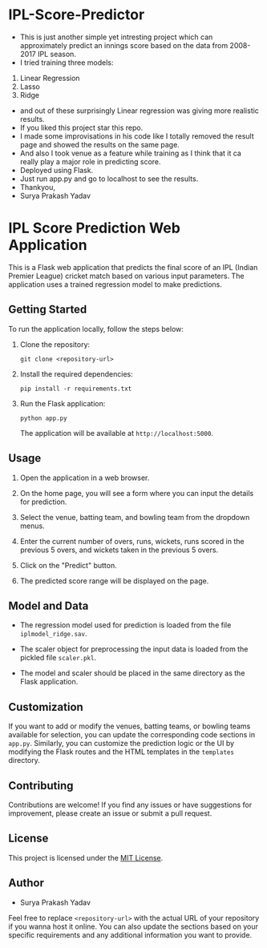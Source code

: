 # IPL-Score-Predictor

- This is just another simple yet intresting project which can approximately predict an innings score based on the data from 2008-2017 IPL season.  
- I tried training three models:  
 1. Linear Regression  
 2. Lasso  
 3. Ridge  
- and out of these surprisingly Linear regression was giving more realistic results.  
- If you liked this project star this repo.  
- I made some improvisations in his code like I totally removed the result page and showed the results on the same page.  
- And also I took venue as a feature while training as I think that it ca really play a major role in predicting score.  
- Deployed using Flask.  
- Just run  app.py and go to localhost to see the results.  
- Thankyou,
- Surya Prakash Yadav


# IPL Score Prediction Web Application

This is a Flask web application that predicts the final score of an IPL (Indian Premier League) cricket match based on various input parameters. The application uses a trained regression model to make predictions.

## Getting Started

To run the application locally, follow the steps below:

1. Clone the repository:

   ```shell
   git clone <repository-url>
   ```

2. Install the required dependencies:

   ```shell
   pip install -r requirements.txt
   ```

3. Run the Flask application:

   ```shell
   python app.py
   ```

   The application will be available at `http://localhost:5000`.

## Usage

1. Open the application in a web browser.

2. On the home page, you will see a form where you can input the details for prediction.

3. Select the venue, batting team, and bowling team from the dropdown menus.

4. Enter the current number of overs, runs, wickets, runs scored in the previous 5 overs, and wickets taken in the previous 5 overs.

5. Click on the "Predict" button.

6. The predicted score range will be displayed on the page.

## Model and Data

- The regression model used for prediction is loaded from the file `iplmodel_ridge.sav`.

- The scaler object for preprocessing the input data is loaded from the pickled file `scaler.pkl`.

- The model and scaler should be placed in the same directory as the Flask application.

## Customization

If you want to add or modify the venues, batting teams, or bowling teams available for selection, you can update the corresponding code sections in `app.py`. Similarly, you can customize the prediction logic or the UI by modifying the Flask routes and the HTML templates in the `templates` directory.

## Contributing

Contributions are welcome! If you find any issues or have suggestions for improvement, please create an issue or submit a pull request.

## License

This project is licensed under the [MIT License](LICENSE).

## Author

- Surya Prakash Yadav

Feel free to replace `<repository-url>` with the actual URL of your repository if you wanna host it online. You can also update the sections based on your specific requirements and any additional information you want to provide.
